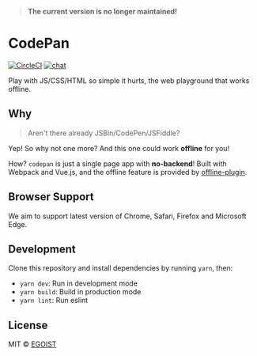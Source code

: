 > __The current version is no longer maintained!__

# CodePan

[![CircleCI](https://circleci.com/gh/egoist/codepan/tree/master.svg?style=shield&circle-token=e811a08d6464123dd65d2dcd52f62806bf9e37fc)](https://circleci.com/gh/egoist/codepan/tree/master) [![chat](https://img.shields.io/badge/chat-on%20discord-7289DA.svg?style=flat)](https://chat.egoist.moe)

Play with JS/CSS/HTML so simple it hurts, the web playground that works offline.

## Why

> Aren't there already JSBin/CodePen/JSFiddle?

Yep! So why not one more? And this one could work **offline** for you!

How? `codepan` is just a single page app with **no-backend**! Built with Webpack and Vue.js, and the offline feature is provided by [offline-plugin](https://github.com/NekR/offline-plugin).

## Browser Support

We aim to support latest version of Chrome, Safari, Firefox and Microsoft Edge.

## Development

Clone this repository and install dependencies by running `yarn`, then:

- `yarn dev`: Run in development mode
- `yarn build`: Build in production mode
- `yarn lint`: Run eslint

## License

MIT &copy; [EGOIST](https://github.com/egoist)
